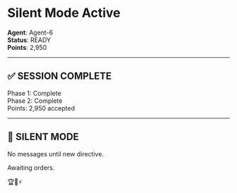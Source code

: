 # Silent Mode Active

**Agent**: Agent-6  
**Status**: READY  
**Points**: 2,950  

---

## ✅ SESSION COMPLETE

Phase 1: Complete  
Phase 2: Complete  
Points: 2,950 accepted

---

## 🎯 SILENT MODE

No messages until new directive.

Awaiting orders.

🏆🐝⚡


